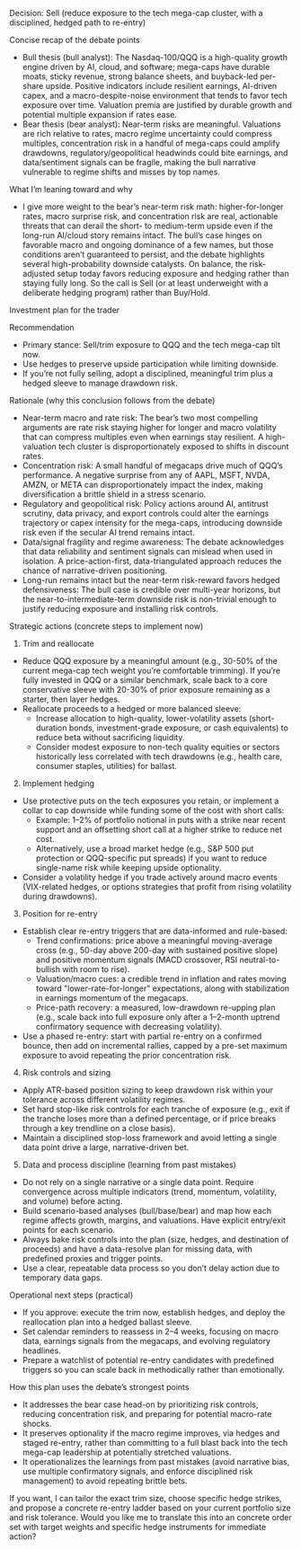 Decision: Sell (reduce exposure to the tech mega-cap cluster, with a disciplined, hedged path to re-entry)

Concise recap of the debate points
- Bull thesis (bull analyst): The Nasdaq-100/QQQ is a high-quality growth engine driven by AI, cloud, and software; mega-caps have durable moats, sticky revenue, strong balance sheets, and buyback-led per-share upside. Positive indicators include resilient earnings, AI-driven capex, and a macro-despite-noise environment that tends to favor tech exposure over time. Valuation premia are justified by durable growth and potential multiple expansion if rates ease.
- Bear thesis (bear analyst): Near-term risks are meaningful. Valuations are rich relative to rates, macro regime uncertainty could compress multiples, concentration risk in a handful of mega-caps could amplify drawdowns, regulatory/geopolitical headwinds could bite earnings, and data/sentiment signals can be fragile, making the bull narrative vulnerable to regime shifts and misses by top names.

What I’m leaning toward and why
- I give more weight to the bear’s near-term risk math: higher-for-longer rates, macro surprise risk, and concentration risk are real, actionable threats that can derail the short- to medium-term upside even if the long-run AI/cloud story remains intact. The bull’s case hinges on favorable macro and ongoing dominance of a few names, but those conditions aren’t guaranteed to persist, and the debate highlights several high-probability downside catalysts. On balance, the risk-adjusted setup today favors reducing exposure and hedging rather than staying fully long. So the call is Sell (or at least underweight with a deliberate hedging program) rather than Buy/Hold.

Investment plan for the trader

Recommendation
- Primary stance: Sell/trim exposure to QQQ and the tech mega-cap tilt now.
- Use hedges to preserve upside participation while limiting downside.
- If you’re not fully selling, adopt a disciplined, meaningful trim plus a hedged sleeve to manage drawdown risk.

Rationale (why this conclusion follows from the debate)
- Near-term macro and rate risk: The bear’s two most compelling arguments are rate risk staying higher for longer and macro volatility that can compress multiples even when earnings stay resilient. A high-valuation tech cluster is disproportionately exposed to shifts in discount rates.
- Concentration risk: A small handful of megacaps drive much of QQQ’s performance. A negative surprise from any of AAPL, MSFT, NVDA, AMZN, or META can disproportionately impact the index, making diversification a brittle shield in a stress scenario.
- Regulatory and geopolitical risk: Policy actions around AI, antitrust scrutiny, data privacy, and export controls could alter the earnings trajectory or capex intensity for the mega-caps, introducing downside risk even if the secular AI trend remains intact.
- Data/signal fragility and regime awareness: The debate acknowledges that data reliability and sentiment signals can mislead when used in isolation. A price-action-first, data-triangulated approach reduces the chance of narrative-driven positioning.
- Long-run remains intact but the near-term risk-reward favors hedged defensiveness: The bull case is credible over multi-year horizons, but the near-to-intermediate-term downside risk is non-trivial enough to justify reducing exposure and installing risk controls.

Strategic actions (concrete steps to implement now)
1) Trim and reallocate
- Reduce QQQ exposure by a meaningful amount (e.g., 30-50% of the current mega-cap tech weight you’re comfortable trimming). If you’re fully invested in QQQ or a similar benchmark, scale back to a core conservative sleeve with 20-30% of prior exposure remaining as a starter, then layer hedges.
- Reallocate proceeds to a hedged or more balanced sleeve:
  - Increase allocation to high-quality, lower-volatility assets (short-duration bonds, investment-grade exposure, or cash equivalents) to reduce beta without sacrificing liquidity.
  - Consider modest exposure to non-tech quality equities or sectors historically less correlated with tech drawdowns (e.g., health care, consumer staples, utilities) for ballast.

2) Implement hedging
- Use protective puts on the tech exposures you retain, or implement a collar to cap downside while funding some of the cost with short calls:
  - Example: 1–2% of portfolio notional in puts with a strike near recent support and an offsetting short call at a higher strike to reduce net cost.
  - Alternatively, use a broad market hedge (e.g., S&P 500 put protection or QQQ-specific put spreads) if you want to reduce single-name risk while keeping upside optionality.
- Consider a volatility hedge if you trade actively around macro events (VIX-related hedges, or options strategies that profit from rising volatility during drawdowns).

3) Position for re-entry
- Establish clear re-entry triggers that are data-informed and rule-based:
  - Trend confirmations: price above a meaningful moving-average cross (e.g., 50-day above 200-day with sustained positive slope) and positive momentum signals (MACD crossover, RSI neutral-to-bullish with room to rise).
  - Valuation/macro cues: a credible trend in inflation and rates moving toward "lower-rate-for-longer" expectations, along with stabilization in earnings momentum of the megacaps.
  - Price-path recovery: a measured, low-drawdown re-upping plan (e.g., scale back into full exposure only after a 1–2-month uptrend confirmatory sequence with decreasing volatility).
- Use a phased re-entry: start with partial re-entry on a confirmed bounce, then add on incremental rallies, capped by a pre-set maximum exposure to avoid repeating the prior concentration risk.

4) Risk controls and sizing
- Apply ATR-based position sizing to keep drawdown risk within your tolerance across different volatility regimes.
- Set hard stop-like risk controls for each tranche of exposure (e.g., exit if the tranche loses more than a defined percentage, or if price breaks through a key trendline on a close basis).
- Maintain a disciplined stop-loss framework and avoid letting a single data point drive a large, narrative-driven bet.

5) Data and process discipline (learning from past mistakes)
- Do not rely on a single narrative or a single data point. Require convergence across multiple indicators (trend, momentum, volatility, and volume) before acting.
- Build scenario-based analyses (bull/base/bear) and map how each regime affects growth, margins, and valuations. Have explicit entry/exit points for each scenario.
- Always bake risk controls into the plan (size, hedges, and destination of proceeds) and have a data-resolve plan for missing data, with predefined proxies and trigger points.
- Use a clear, repeatable data process so you don’t delay action due to temporary data gaps.

Operational next steps (practical)
- If you approve: execute the trim now, establish hedges, and deploy the reallocation plan into a hedged ballast sleeve.
- Set calendar reminders to reassess in 2–4 weeks, focusing on macro data, earnings signals from the megacaps, and evolving regulatory headlines.
- Prepare a watchlist of potential re-entry candidates with predefined triggers so you can scale back in methodically rather than emotionally.

How this plan uses the debate’s strongest points
- It addresses the bear case head-on by prioritizing risk controls, reducing concentration risk, and preparing for potential macro-rate shocks.
- It preserves optionality if the macro regime improves, via hedges and staged re-entry, rather than committing to a full blast back into the tech mega-cap leadership at potentially stretched valuations.
- It operationalizes the learnings from past mistakes (avoid narrative bias, use multiple confirmatory signals, and enforce disciplined risk management) to avoid repeating brittle bets.

If you want, I can tailor the exact trim size, choose specific hedge strikes, and propose a concrete re-entry ladder based on your current portfolio size and risk tolerance. Would you like me to translate this into an concrete order set with target weights and specific hedge instruments for immediate action?